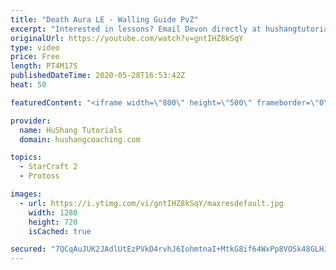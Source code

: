 ```yaml
---
title: "Death Aura LE - Walling Guide PvZ"
excerpt: "Interested in lessons? Email Devon directly at hushangtutorials@outlook.com ------------------------------------------------------------------------------------------------------- Want to support HuShang Tutorials directly? Patreon is a website where you can contribute a monthly donation that will help"
originalUrl: https://youtube.com/watch?v=gntIHZ8kSqY
type: video
price: Free
length: PT4M17S
publishedDateTime: 2020-05-28T16:53:42Z
heat: 50

featuredContent: "<iframe width=\"800\" height=\"500\" frameborder=\"0\" src=\"https://www.youtube.com/embed/gntIHZ8kSqY\" allow=\"accelerometer; autoplay; encrypted-media; gyroscope; picture-in-picture\" allowfullscreen></iframe>"

provider:
  name: HuShang Tutorials
  domain: hushangcoaching.com

topics:
  - StarCraft 2
  - Protoss

images:
  - url: https://i.ytimg.com/vi/gntIHZ8kSqY/maxresdefault.jpg
    width: 1280
    height: 720
    isCached: true

secured: "7QCqAuJUK2JAdlUtEzPVkD4rvhJ6IohmtnaI+MtkG8if64WxPp8VOSk48GLHJb6uOHsW5LL1TfPsuEAkihmDvHg4OHs12JWDTFHn49EP+PFGIfgp/Q3zaw1M3MvMTIJB2ZxjG8oAgkHC5geeAV5hL9JXLxM3WRg2i6n1SWIp2R9n7rcyJtNWW4MJAvwcUt8XUbygkXCCwKePze5GW88dMSIHzt/HDjw1YfpsLJ02fqf8kwlAq9Z/+jVQI5ytd+vW0alpwwH/wqT50QY1Pf7tkGhD0bymab8fJWRLXACz/3s3LIIKZ1DK8XnmbXIextggp3+GEN6CQKRCrQbEUT0J0bzF1nSjm6YRDQY0nRM4KnYHJd21DRJO1ObQlPERCMSxV5NOQp0ceulcAUNNSZstQuzZ9j71OHaVO+ilEbHTouI=;ANoUt297uPgnr5Fjwd4xGA=="
---
```


